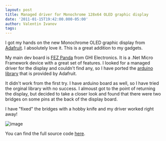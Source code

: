 ```yaml
---
layout: post
title: Managed driver for Monochrome 128x64 OLED graphic display
date: '2011-01-15T19:42:00.000-05:00'
author: Valentin Ivanov
tags:
---
```

I got my hands on the new Monochrome OLED graphic display from [Adafruit](https://www.adafruit.com/index.php?main_page=product_info&amp;cPath=37&amp;products_id=326). I absolutely love it. This is a great addition to my gadgets.

My main dev board is [FEZ Panda](https://www.tinyclr.com/hardware/16/fez-panda/) from GHI Electronics. It is a .Net Micro Framework device with a great set of features. I looked for a managed driver for the display and couldn't find any, so I have ported the [arduino library](https://github.com/adafruit/Adafruit_SSD1306) that is provided by Adafruit.

It didn't work from the first try. I have arduino board as well, so I have tried the orginal library with no success. I almoust got to the point of returning the display, but decided to take a closer look and found that there were two bridges on some pins at the back of the display board.

I have "fixed" the bridges with a hobby knife and my driver worked right away!

![image](https://4.bp.blogspot.com/-gbWBuh43KLA/ToUCLi41A6I/AAAAAAAAAJk/9iJUy2hlN3o/s1600/SSD1306.jpg)

You can find the full source code [here](https://code.tinyclr.com/project/229/monochrome-128x64-oled-graphic-display-driver/).